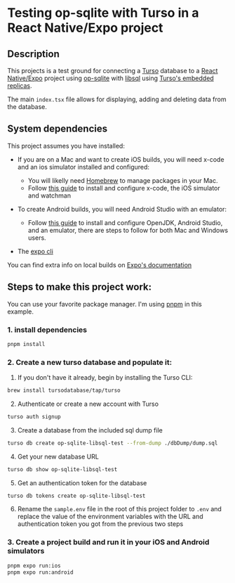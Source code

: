 # Testing op-sqlite with Turso in a React Native/Expo project

## Description

This projects is a test ground for connecting a [Turso](https://turso.tech) database to a [React Native/Expo](https://docs.expo.dev) project using [op-sqlite](https://github.com/OP-Engineering/op-sqlite) with [libsql](https://github.com/tursodatabase/libsql) using [Turso's embedded replicas](https://docs.turso.tech/features/embedded-replicas/introduction).

The main `index.tsx` file allows for displaying, adding and deleting data from the database.

## System dependencies

This project assumes you have installed:

- If you are on a Mac and want to create iOS builds, you will need x-code and an ios simulator installed and configured:
  - You will likelly need [Homebrew](https://brew.sh) to manage packages in your Mac.
  - Follow [this guide](https://docs.expo.dev/get-started/set-up-your-environment/?platform=ios&device=simulated&mode=development-build&buildEnv=local) to install and configure x-code, the iOS simulator and watchman
- To create Android builds, you will need Android Studio with an emulator:

  - Follow [this guide](https://docs.expo.dev/get-started/set-up-your-environment/?platform=android&device=simulated&mode=development-build&buildEnv=local) to install and configure OpenJDK, Android Studio, and an emulator, there are steps to follow for both Mac and Windows users.

- The [expo cli](https://docs.expo.dev/more/expo-cli/)

You can find extra info on local builds on [Expo's documentation](https://docs.expo.dev/guides/local-app-development/)

## Steps to make this project work:

You can use your favorite package manager. I'm using [pnpm](https://pnpm.io) in this example.

### 1. install dependencies

```bash
pnpm install
```

### 2. Create a new turso database and populate it:

1. If you don't have it already, begin by installing the Turso CLI:

```bash
brew install tursodatabase/tap/turso
```

2. Authenticate or create a new account with Turso

```bash
turso auth signup
```

3. Create a database from the included sql dump file

```bash
turso db create op-sqlite-libsql-test --from-dump ./dbDump/dump.sql
```

4. Get your new database URL

```bash
turso db show op-sqlite-libsql-test
```

5. Get an authentication token for the database

```bash
turso db tokens create op-sqlite-libsql-test
```

6. Rename the `sample.env` file in the root of this project folder to `.env` and replace the value of the environment variables with the URL and authentication token you got from the previous two steps

### 3. Create a project build and run it in your iOS and Android simulators

```bash
pnpm expo run:ios
pnpm expo run:android
```
